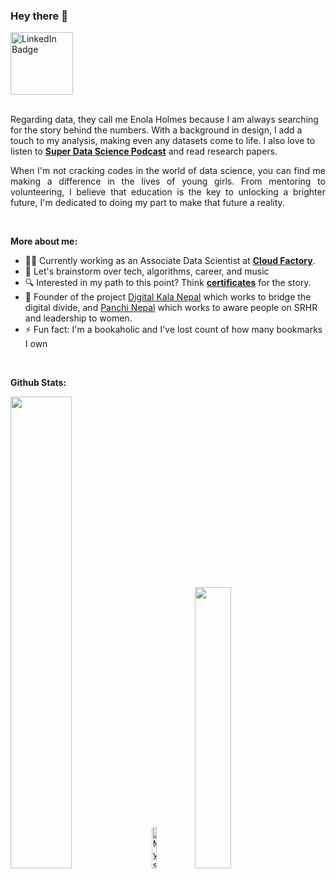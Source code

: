 <!-- Introduction -->

### Hey  there :wave:


<div>

<a href="https://www.linkedin.com/in/labbi-karmacharya/" target="_blank">
  <img alt="LinkedIn Badge" width="100px" src="https://img.shields.io/badge/-LinkedIn-blue?style=for-the-badge&logo=Linkedin&logoColor=white" />
</a>

</div>


<br/>


<!-- Bio and interest -->
Regarding data, they call me  Enola Holmes because I am always searching for the story behind the numbers. With a background in design, I add a touch to my analysis, making even any datasets come to life. I also love to listen to [**Super Data Science Podcast**](https://www.superdatascience.com/podcast) and read research papers. 

<p align="justify">
When I'm not cracking codes in the world of data science, you can find me making a difference in the lives of young girls. From mentoring to volunteering, I believe that education is the key to unlocking a brighter future, I'm dedicated to doing my part to make that future a reality.
</p>  
</br>


**More about me:**

- 👩‍💻  Currently working as an Associate Data Scientist at [**Cloud Factory**](https://www.cloudfactory.com/).
- 💬  Let's brainstorm over tech, algorithms, career, and music
- 🔍 Interested in my path to this point? Think [**certificates**](https://github.com/karmasta13/karmasta13/tree/main/certificate_station) for the story.
- 🌟  Founder of the project [Digital Kala Nepal](https://www.instagram.com/digitalkala.nepal/) which works to bridge the digital divide, and [Panchi Nepal](https://www.instagram.com/panchi.nepal/) which works to aware people on SRHR and leadership to women.
- ⚡  Fun fact: I'm a bookaholic and I've lost count of how many bookmarks I own

<br/>




<!-- Stats -->

**Github Stats:**

<div align="left">
<picture>
<source media="(prefers-color-scheme: light)" srcset="https://github-readme-stats-eight-theta.vercel.app/api?username=karmasta13&&count_private=true&show_icons=true&bg_color=ffffff&title_color=1f1f1f&text_color=1f1f1f&icon_color=ffbb00&hide_border=true">
<img width="44%" src="https://github-readme-stats-eight-theta.vercel.app/api?username=karmasta13&&count_private=true&show_icons=true&bg_color=0D1117&title_color=ffffff&text_color=929292&icon_color=F1E05A&hide_border=true"/>
</picture>

<picture>
 <img width="13%"  title="🔥 Get streak stats for your profile at git.io/streak-stats" alt="My streak" src="https://github-readme-streak-stats.herokuapp.com/?user=karmasta13&theme=github-dark-blue&hide_border=true&stroke=0000&exclude_days=Sun%2CSat&hide_total_contributions=true&background=060A0CD0&hide_current_streak=true&card_width=130"/>
</picture>

<picture>
<source media="(prefers-color-scheme: light)" srcset="https://github-readme-stats-eight-theta.vercel.app/api/top-langs/?username=karmasta13&layout=compact&bg_color=ffffff&title_color=1f1f1f&text_color=1f1f1f&hide_border=true">
<img width="34%" src="https://github-readme-stats-eight-theta.vercel.app/api/top-langs/?username=karmasta13&layout=compact&bg_color=0D1117&title_color=ffffff&text_color=929292&hide_border=true" />
</picture>

</div>


       
</p>

<br/>

